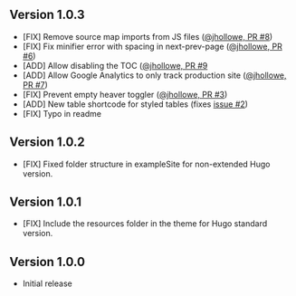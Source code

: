 ## Version 1.0.3
 - [FIX] Remove source map imports from JS files ([@jhollowe, PR #8](https://github.com/vantagedesign/ace-documentation/pull/8))
 - [FIX] Fix minifier error with spacing in next-prev-page ([@jhollowe, PR #6](https://github.com/vantagedesign/ace-documentation/pull/6))
 - [ADD] Allow disabling the TOC ([@jhollowe, PR #9](https://github.com/vantagedesign/ace-documentation/pull/9)
 - [ADD] Allow Google Analytics to only track production site ([@jhollowe, PR #7](https://github.com/vantagedesign/ace-documentation/pull/7))
 - [FIX] Prevent empty heaver toggler ([@jhollowe, PR #3](https://github.com/vantagedesign/ace-documentation/pull/3))
 - [ADD] New table shortcode for styled tables (fixes [issue #2](https://github.com/vantagedesign/ace-documentation/issues/2))
 - [FIX] Typo in readme


## Version 1.0.2

- [FIX] Fixed folder structure in exampleSite for non-extended Hugo version.

## Version 1.0.1

- [FIX] Include the resources folder in the theme for Hugo standard version.

## Version 1.0.0

 - Initial release